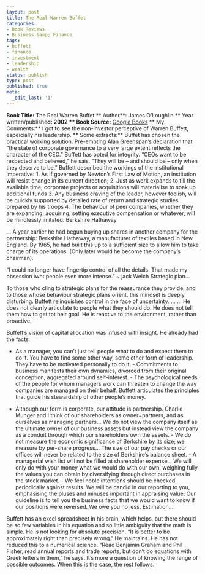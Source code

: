```yaml
---
layout: post
title: The Real Warren Buffet
categories:
- Book Reviews
- Business &amp; Finance
tags:
- buffett
- finance
- investment
- leadership
- wealth
status: publish
type: post
published: true
meta:
  _edit_last: '1'
---
```

**Book Title:** The Real Warren Buffet ** Author**: James O’Loughlin ** Year written/publishe**d: 2002 ** Book Source:** [ Google Books](http://books.google.com/books?id=MtAhz05FmuUC&pg=PP1&dq=The+Real+Warren+Buffet) ** My Comments:** I got to see the non-investor perceptive of Warren Buffett, espeicially his leadership. ** Some extracts:** Buffet has chosen the practical working solution. Pre-empting Alan Greenspan’s declaration that “the state of corporate governance to a very large extent reflects the character of the CEO.” Buffett has opted for integrity. “CEOs want to be respected and believed,” he sais. “They will be – and should be – only when they deserve to be.” Buffett described the workings of the institutional imperative: 1. As if governed by Newton’s First Law of Motion, an institution will resist change in its current direction; 2. Just as work expands to fill the available time, corporate projects or acquisitions will materialise to soak up additional funds 3. Any business craving of the leader, however foolish, will be quickly supported by detailed rate of return and strategic studies prepared by his troops 4. The behaviour of peer companies, whether they are expanding, acquiring, setting executive compensation or whatever, will be mindlessly imitated. Berkshire Hathaway

… A year earlier he had begun buying up shares in another company for the partnership: Berkshire Hathaway, a manufacturer of textiles based in New England. By 1965, he had built this up to a sufficient size to allow him to take charge of its operations. (Only later would he become the company’s chairman).

“I could no longer have fingertip control of all the details. That made my obsession iwht people even more intense.” ~ jack Welch Strategic plan…

To those who cling to strategic plans for the reassurance they provide, and to those whose behaviour strategic plans orient, this mindset is deeply disturbing. Buffett relinquishes control in the face of uncertainty. … … He does not clearly articulate to people what they should do. He does not tell them how to get tot heir goal. He is reactive to the environment, rather than proactive.

Buffett’s vision of capital allocation was infused with insight. He already had the facts:

- As a manager, you can’t just tell people what to do and expect them to do it. You have to find some other way, some other form of leadership. They have to be motivated personally to do it. - Commitments to business manifests their own dynamics, divorced from their original conception, aggregated around self-interest. - The psychological needs of the people for whom managers work can threaten to change the way companies are managed on their behalf. Buffett articulates the principles that guide his stewardship of other people’s money.

- Although our form is corporate, our attitude is partnership. Charlie Munger and I think of our shareholders as owner=partners, and as ourselves as managing partners… We do not view the company itself as the ultimate owner of our business assets but instead view the company as a conduit through which our shareholders own the assets. - We do not measure the economic significance of Berkshire by its size; we measure by per-share progress… The size of our pay checks or our offices will never be related to the size of Berkshire’s balance sheet. - A managerial wish list will not be filled at shareholder expense… We will only do with your money what we would do with our own, weighing fully the values you can obtain by diversifying through direct purchases in the stock market. - We feel noble intentions should be checked periodically against results. We will be candid in our reporting to you, emphasising the pluses and minuses important in appraising value. Our guideline is to tell you the business facts that we would want to know if our positions were reversed. We owe you no less. Estimation…

Buffett has an excel spreadsheet in his brain, which helps, but there should be so few variables in his equation and so little ambiguity that the math is simple. He is not looking for absolute precision. “It is better to be approximately right than precisely wrong.” He maintains. He has not reduced this to a numerical science. “Read Benjamin Graham and Phil Fisher, read annual reports and trade reports, but don’t do equations with Greek letters in them,” he says. It’s more a question of knowing the range of possible outcomes. When this is the case, the rest follows.
